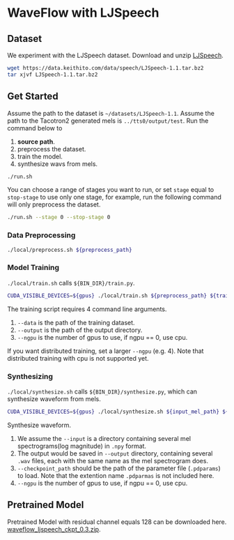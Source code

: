 # WaveFlow with LJSpeech
## Dataset
We experiment with the LJSpeech dataset. Download and unzip [LJSpeech](https://keithito.com/LJ-Speech-Dataset/).

```bash
wget https://data.keithito.com/data/speech/LJSpeech-1.1.tar.bz2
tar xjvf LJSpeech-1.1.tar.bz2
```
## Get Started
Assume the path to the dataset is `~/datasets/LJSpeech-1.1`.
Assume the path to the Tacotron2 generated mels is `../tts0/output/test`.
Run the command below to
1. **source path**.
2. preprocess the dataset.
3. train the model.
4. synthesize wavs from mels.
```bash
./run.sh
```
You can choose a range of stages you want to run, or set `stage` equal to `stop-stage` to use only one stage, for example, run the following command will only preprocess the dataset.
```bash
./run.sh --stage 0 --stop-stage 0
```
### Data Preprocessing
```bash
./local/preprocess.sh ${preprocess_path}
```
### Model Training
`./local/train.sh` calls `${BIN_DIR}/train.py`.
```bash
CUDA_VISIBLE_DEVICES=${gpus} ./local/train.sh ${preprocess_path} ${train_output_path}
```
The training script requires 4 command line arguments.
1. `--data` is the path of the training dataset.
2. `--output` is the path of the output directory.
3. `--ngpu` is the number of gpus to use, if ngpu == 0, use cpu.

If you want distributed training, set a larger `--ngpu` (e.g. 4). Note that distributed training with cpu is not supported yet.

### Synthesizing
`./local/synthesize.sh` calls `${BIN_DIR}/synthesize.py`, which can synthesize waveform from mels.
```bash
CUDA_VISIBLE_DEVICES=${gpus} ./local/synthesize.sh ${input_mel_path} ${train_output_path} ${ckpt_name}
```

Synthesize waveform.
1. We assume the `--input` is a directory containing several mel spectrograms(log magnitude) in `.npy` format.
2. The output would be saved in `--output` directory, containing several `.wav` files, each with the same name as the mel spectrogram does.
3. `--checkpoint_path` should be the path of the parameter file (`.pdparams`) to load. Note that the extention name `.pdparmas` is not included here.
6. `--ngpu` is the number of gpus to use, if ngpu == 0, use cpu.

## Pretrained Model
Pretrained Model with residual channel equals 128 can be downloaded here. [waveflow_ljspeech_ckpt_0.3.zip](https://paddlespeech.bj.bcebos.com/Parakeet/released_models/waveflow/waveflow_ljspeech_ckpt_0.3.zip).
